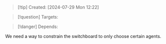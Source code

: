 
>[!tip] Created: [2024-07-29 Mon 12:22]

>[!question] Targets: 

>[!danger] Depends: 

We need a way to constrain the switchboard to only choose certain agents.